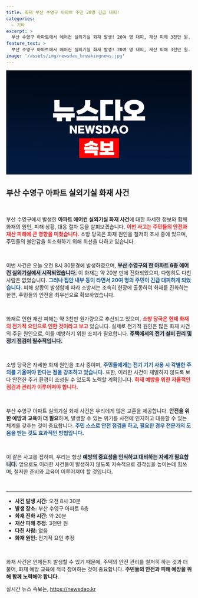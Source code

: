 ```yaml
---
title: 화재 부산 수영구 아파트 주민 20명 긴급 대피!
categories:
  - 기타
excerpt: >
  부산 수영구 아파트에서 에어컨 실외기실 화재 발생! 20여 명 대피, 재산 피해 3천만 원. 잠재적 전기적 원인 조사 중! 지금 바로 클릭해 자세한 소식을 확인하세요!
feature_text: >
  부산 수영구 아파트에서 에어컨 실외기실 화재 발생! 20여 명 대피, 재산 피해 3천만 원. 잠재적 전기적 원인 조사 중! 지금 바로 클릭해 자세한 소식을 확인하세요!
image: '/assets/img/newsdao_breakingnews.jpg'
---
```


<p><img src="/assets/img/newsdao_breakingnews.jpg" alt="bookingtag 속보" /></p>

<h2 data-ke-size="size26">부산 수영구 아파트 실외기실 화재 사건</h2>

<p data-ke-size="size16">&nbsp;</p>

<p>부산 수영구에서 발생한 <b>아파트 에어컨 실외기실 화재 사건</b>에 대한 자세한 정보와 함께 화재의 원인, 피해 상황, 대응 절차 등을 살펴보겠습니다. <b><span style="color: #ee2323;">이번 사고는 주민들의 안전과 재산 피해에 큰 영향을 미쳤습니다.</span></b> 소방 당국은 화재 원인을 철저히 조사 중에 있으며, 주민들의 불안감을 최소화하기 위해 최선을 다하고 있습니다.</p>

<p data-ke-size="size16">&nbsp;</p>

<p>이번 사건은 오늘 오전 8시 30분경에 발생하였으며, <b><span style="background-color: #21538527;">부산 수영구의 한 아파트 6층 에어컨 실외기실에서 시작되었습니다.</span></b> 이 화재는 약 20분 만에 진화되었으며, 다행히도 다친 사람은 없었습니다. <b><span style="color: #1a5490;">그러나 집안 내부 등이 타면서 20여 명의 주민이 긴급 대피하게 되었습니다.</span></b> 피해 상황이 발생함에 따라 소방서는 조속히 현장에 출동하여 화재를 진화하는 한편, 주민들의 안전을 최우선으로 확보하였습니다.</p>

<p data-ke-size="size16">&nbsp;</p>

<p>화재로 인한 재산 피해는 약 3천만 원가량으로 추산되고 있으며, <b><span style="color: #ee2323;">소방 당국은 현재 화재의 전기적 요인으로 인한 것이라고 보고</span></b> 있습니다. 실제로 전기적 원인은 많은 화재 사건의 주된 원인으로, 이를 예방하기 위한 조치가 필요합니다. <b><span style="background-color: #21538527;">주택에서의 전기 설비 관리 및 정기 점검이 필수적입니다.</span></b></p>

<p data-ke-size="size16">&nbsp;</p>

<p>소방 당국은 자세한 화재 원인을 조사 중이며, <b><span style="color: #1a5490;">주민들에게는 전기 기기 사용 시 각별한 주의를 기울여야 한다는 점을 강조하고 있습니다.</span></b> 또한, 이러한 사건이 재발하지 않도록 보다 안전한 주거 환경이 조성될 수 있도록 노력할 계획입니다. <b><span style="color: #ee2323;">화재 예방을 위한 자율적인 점검과 관리가 이루어져야 합니다.</span></b></p>

<p data-ke-size="size16">&nbsp;</p>

<p>부산 수영구 아파트 실외기실 화재 사건은 우리에게 많은 교훈을 제공합니다. <b>안전을 위한 예방과 교육이 더 필요</b>하며, 발생할 수 있는 위기를 사전에 인지하고 대응할 수 있는 체계를 갖추는 것이 중요합니다. <b><span style="color: #1a5490;">주민 스스로 안전 점검을 하고, 필요한 경우 전문가의 도움을 받는 것도 효과적인 방법입니다.</span></b> </p>

<p data-ke-size="size16">&nbsp;</p>

<p>이 같은 사고를 접하며, 우리는 항상 <b><span style="background-color: #21538527;">예방의 중요성을 인식하고 대비하는 자세가 필요합니다.</span></b> 앞으로도 이러한 사건들이 발생하지 않도록 지속적으로 경각심을 높이는데 힘쓰며, 철저한 준비와 교육이 이루어져야 할 것입니다. </p>

<p data-ke-size="size16">&nbsp;</p>

<hr>

<ul>
  <li><b>사건 발생 시간:</b> 오전 8시 30분</li>
  <li><b>발생 장소:</b> 부산 수영구 아파트 6층</li>
  <li><b>화재 진화 시간:</b> 약 20분</li>
  <li><b>재산 피해 추정:</b> 3천만 원</li>
  <li><b>다친 사람:</b> 없음</li>
  <li><b>화재 원인:</b> 전기적 요인 추정</li>
</ul>

<p data-ke-size="size16">&nbsp;</p>

<p>화재 사건은 언제든지 발생할 수 있기 때문에, 주택의 안전 관리를 철저히 하는 것과 더불어, 화재 예방 교육에 적극 참여하는 것이 중요합니다. <b>주민들의 안전과 피해 예방을 위해 함께 노력해야 합니다.</b></p>
실시간 뉴스 속보는, <a href="https://newsdao.kr" rel="dofollow">https://newsdao.kr</a>


